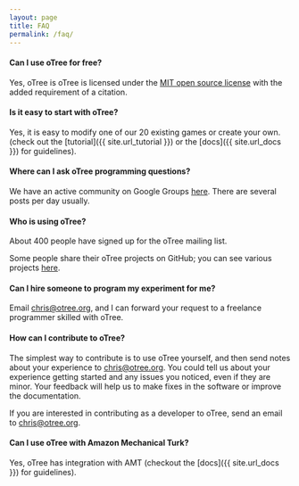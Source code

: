 ```yaml
---
layout: page
title: FAQ
permalink: /faq/
---
```


#### Can I use oTree for free?

Yes, oTree is oTree is licensed under the
<a href="http://opensource.org/licenses/MIT" target="_blank">MIT open source license</a>
with the added requirement of a citation.

#### Is it easy to start with oTree?

Yes, it is easy to modify one of our 20 existing games or create your own.
(check out the [tutorial]({{ site.url_tutorial }}) or the [docs]({{ site.url_docs }}) for guidelines).

#### Where can I ask oTree programming questions?

We have an active community on Google Groups
[here](https://groups.google.com/forum/#!forum/otree).
There are several posts per day usually.

#### Who is using oTree?

About 400 people have signed up for the oTree mailing list.

Some people share their oTree projects on GitHub;
you can see various projects [here](https://github.com/search?o=desc&q=OTREE_PRODUCTION&s=indexed&type=Code&utf8=%E2%9C%93).

#### Can I hire someone to program my experiment for me?

Email chris@otree.org, and I can forward your request to 
a freelance programmer skilled with oTree.

#### How can I contribute to oTree?

The simplest way to contribute is to use oTree yourself,
and then send notes about your experience to chris@otree.org.
You could tell us about your experience getting started and any issues you noticed,
even if they are minor. Your feedback will help us to make fixes in the software or improve the documentation.

If you are interested in contributing as a developer to oTree, send an email to chris@otree.org.

#### Can I use oTree with Amazon Mechanical Turk?

Yes, oTree has integration with AMT
(checkout the [docs]({{ site.url_docs }}) for guidelines).
